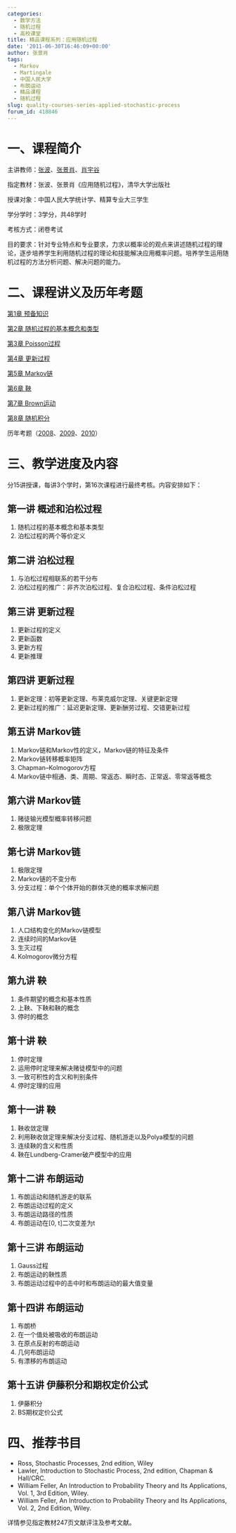 ```yaml
---
categories:
  - 数学方法
  - 随机过程
  - 高校课堂
title: 精品课程系列：应用随机过程
date: '2011-06-30T16:46:09+00:00'
author: 张景肖
tags:
  - Markov
  - Martingale
  - 中国人民大学
  - 布朗运动
  - 精品课程
  - 随机过程
slug: quality-courses-series-applied-stochastic-process
forum_id: 418846
---
```


# 一、课程简介

主讲教师：[张波](http://www.jingjiluntan.com/a/jiaoxuetuandui/jiaoyanshi/2011/0219/121.html)、[张景肖](http://www.jingjiluntan.com/a/jiaoxuetuandui/jiaoyanshi/2011/0219/125.html)、[肖宇谷](http://www.jingjiluntan.com/a/jiaoxuetuandui/jiaoyanshi/2011/0215/68.html?1297946806)

指定教材：张波、张景肖《应用随机过程》，清华大学出版社

授课对象：中国人民大学统计学、精算专业大三学生

学分学时：3学分，共48学时

考核方式：闭卷考试

目的要求：针对专业特点和专业要求，力求以概率论的观点来讲述随机过程的理论，逐步培养学生利用随机过程的理论和技能解决应用概率问题。培养学生运用随机过程的方法分析问题、解决问题的能力。

<!--more-->

# 二、课程讲义及历年考题

[第1章 预备知识](https://uploads.cosx.org/2011/06/%E7%AC%AC1%E7%AB%A0-%E9%A2%84%E5%A4%87%E7%9F%A5%E8%AF%86.pdf)
  
[第2章 随机过程的基本概念和类型](https://uploads.cosx.org/2011/06/%E7%AC%AC2%E7%AB%A0-%E9%9A%8F%E6%9C%BA%E8%BF%87%E7%A8%8B%E7%9A%84%E5%9F%BA%E6%9C%AC%E6%A6%82%E5%BF%B5%E5%92%8C%E7%B1%BB%E5%9E%8B.pdf)
  
[第3章 Poisson过程](https://uploads.cosx.org/2011/06/%E7%AC%AC3%E7%AB%A0-Poisson%E8%BF%87%E7%A8%8B.pdf)
  
[第4章 更新过程](https://uploads.cosx.org/2011/06/%E7%AC%AC4%E7%AB%A0-%E6%9B%B4%E6%96%B0%E8%BF%87%E7%A8%8B.pdf)
  
[第5章 Markov链](https://uploads.cosx.org/2011/06/%E7%AC%AC5%E7%AB%A0-Markov%E9%93%BE.pdf)
  
[第6章 鞅](https://uploads.cosx.org/2011/06/%E7%AC%AC6%E7%AB%A0-%E9%9E%85.pdf)
  
[第7章 Brown运动](https://uploads.cosx.org/2011/06/%E7%AC%AC7%E7%AB%A0-Brown%E8%BF%90%E5%8A%A8.pdf)
  
[第8章 随机积分](https://uploads.cosx.org/2011/06/%E7%AC%AC8%E7%AB%A0-%E9%9A%8F%E6%9C%BA%E7%A7%AF%E5%88%86.pdf)
  
历年考题（[2008](https://uploads.cosx.org/2011/06/2008+%E5%BA%94%E7%94%A8%E9%9A%8F%E6%9C%BA%E8%BF%87%E7%A8%8B%E8%80%83%E9%A2%98.pdf)、[2009](https://uploads.cosx.org/2011/06/%E5%BA%94%E7%94%A8%E9%9A%8F%E6%9C%BA%E8%BF%87%E7%A8%8B1.doc)、[2010](https://uploads.cosx.org/2011/06/2010+%E5%BA%94%E7%94%A8%E9%9A%8F%E6%9C%BA%E8%BF%87%E7%A8%8B%E8%80%83%E9%A2%98.pdf)）

# 三、教学进度及内容

分15讲授课，每讲3个学时，第16次课程进行最终考核。内容安排如下：

## 第一讲 概述和泊松过程

  1. 随机过程的基本概念和基本类型
  2. 泊松过程的两个等价定义

## 第二讲 泊松过程

  1. 与泊松过程相联系的若干分布
  2. 泊松过程的推广：非齐次泊松过程、复合泊松过程、条件泊松过程

## 第三讲 更新过程

  1. 更新过程的定义
  2. 更新函数
  3. 更新方程
  4. 更新推理

## 第四讲 更新过程

  1. 更新定理：初等更新定理、布莱克威尔定理、关键更新定理
  2. 更新过程的推广：延迟更新定理、更新酬劳过程、交错更新过程

## 第五讲 Markov链

  1. Markov链和Markov性的定义，Markov链的特征及条件
  2. Markov链转移概率矩阵
  3. Chapman–Kolmogorov方程
  4. Markov链中相通、类、周期、常返态、瞬时态、正常返、零常返等概念

## 第六讲 Markov链

  1. 赌徒输光模型概率转移问题
  2. 极限定理

## 第七讲 Markov链

  1. 极限定理
  2. Markov链的不变分布
  3. 分支过程：单个个体开始的群体灭绝的概率求解问题

## 第八讲 Markov链

  1. 人口结构变化的Markov链模型
  2. 连续时间的Markov链
  3. 生灭过程
  4. Kolmogorov微分方程

## 第九讲 鞅

  1. 条件期望的概念和基本性质
  2. 上鞅、下鞅和鞅的概念
  3. 停时的概念

## 第十讲 鞅

  1. 停时定理
  2. 运用停时定理来解决赌徒模型中的问题
  3. 一致可积性的含义和判别条件
  4. 停时定理的应用

## 第十一讲 鞅

  1. 鞅收敛定理
  2. 利用鞅收敛定理来解决分支过程、随机游走以及Polya模型的问题
  3. 连续鞅的含义和性质
  4. 鞅在Lundberg-Cramer破产模型中的应用

## 第十二讲 布朗运动

  1. 布朗运动和随机游走的联系
  2. 布朗运动过程的定义
  3. 布朗运动路径的性质
  4. 布朗运动在[0, t]二次变差为t

## 第十三讲 布朗运动

  1. Gauss过程
  2. 布朗运动的鞅性质
  3. 布朗运动过程中的击中时和布朗运动的最大值变量

## 第十四讲 布朗运动

  1. 布朗桥
  2. 在一个值处被吸收的布朗运动
  3. 在原点反射的布朗运动
  4. 几何布朗运动
  5. 有漂移的布朗运动

## 第十五讲 伊藤积分和期权定价公式

  1. 伊藤积分
  2. BS期权定价公式

# 四、推荐书目

  * Ross, Stochastic Processes, 2nd edition, Wiley
  * Lawler, Introduction to Stochastic Process, 2nd edition, Chapman & Hall/CRC.
  * William Feller, An Introduction to Probability Theory and Its Applications, Vol. 1, 3rd Edition, Wiley.
  * William Feller, An Introduction to Probability Theory and Its Applications, Vol. 2, 2nd Edition, Wiley.

详情参见指定教材247页文献评注及参考文献。
